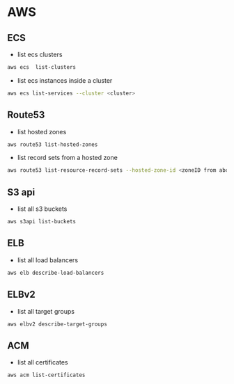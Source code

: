 # AWS

## ECS

  - list ecs clusters

```sh
aws ecs  list-clusters 
```

  - list ecs instances inside a cluster

```sh
aws ecs list-services --cluster <cluster>
```

## Route53

  - list hosted zones

```sh
aws route53 list-hosted-zones
```

  - list record sets from a hosted zone

```sh
aws route53 list-resource-record-sets --hosted-zone-id <zoneID from above>
```

## S3 api

  - list all s3 buckets

```sh
aws s3api list-buckets
```

## ELB

  - list all load balancers

```sh
aws elb describe-load-balancers 
```

## ELBv2

  - list all target groups

```sh
aws elbv2 describe-target-groups 
```

## ACM

  - list all certificates

```sh
aws acm list-certificates
```


